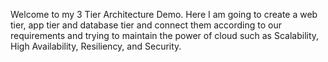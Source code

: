Welcome to my 3 Tier Architecture Demo.
Here I am going to create a web tier, app tier and database tier and connect them according to our requirements and trying to maintain the power of cloud such as Scalability, High Availability, Resiliency, and Security. 
